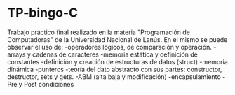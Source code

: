 # TP-bingo-C
Trabajo práctico final realizado en la materia "Programación de Computadoras" de la Universidad Nacional de Lanús.
En el mismo se puede observar el uso de:
-operadores lógicos, de comparación y operación.
-arrays y cadenas de caracteres
-memoria estática y definición de constantes
-definición y creación de estructuras de datos (struct)
-memoria dinámica
-punteros
-teoría del dato abstracto con sus partes: constructor, destructor, sets y gets.
-ABM (alta baja y modificación)
-encapsulamiento
-Pre y Post condiciones 
